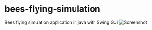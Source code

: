 # bees-flying-simulation
Bees flying simulation application in java with Swing GUI
![Screenshot](pic1.PNG)

